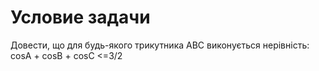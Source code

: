 # Условие задачи
Довести, що для будь-якого трикутника ABC виконується нерівність: cosA + cosB + cosC <=3/2